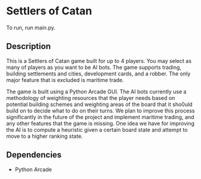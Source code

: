 # Settlers of Catan

To run, run main.py.

## Description
This is a Settlers of Catan game built for up to 4 players. You may select as many of players as you want to be AI bots. The game supports trading, building settlements and cities, development cards, and a robber. The only major feature that is excluded is maritime trade.

The game is built using a Python Arcade GUI. The AI bots currently use a methodology of weighting resources that the player needs based on potential building schemes and weighting areas of the board that it sho0uld build on to decide what to do on their turns. We plan to improve this process significantly in the future of the project and implement maritime trading, and any other features that the game is missing. One idea we have for improving the AI is to compute a heuristic given a certain board state and attempt to move to a higher ranking state.

## Dependencies
* Python Arcade

